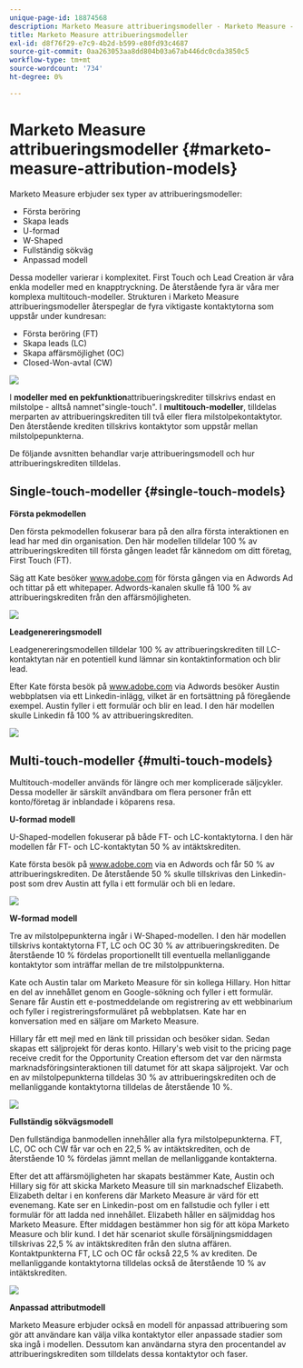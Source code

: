 ```yaml
---
unique-page-id: 18874568
description: Marketo Measure attribueringsmodeller - Marketo Measure - produktdokumentation
title: Marketo Measure attribueringsmodeller
exl-id: d8f76f29-e7c9-4b2d-b599-e80fd93c4687
source-git-commit: 0aa263053aa8dd804b03a67ab446dc0cda3850c5
workflow-type: tm+mt
source-wordcount: '734'
ht-degree: 0%

---
```


# Marketo Measure attribueringsmodeller {#marketo-measure-attribution-models}

Marketo Measure erbjuder sex typer av attribueringsmodeller:

* Första beröring
* Skapa leads
* U-formad
* W-Shaped
* Fullständig sökväg
* Anpassad modell

Dessa modeller varierar i komplexitet. First Touch och Lead Creation är våra enkla modeller med en knapptryckning. De återstående fyra är våra mer komplexa multitouch-modeller. Strukturen i Marketo Measure attribueringsmodeller återspeglar de fyra viktigaste kontaktytorna som uppstår under kundresan:

* Första beröring (FT)
* Skapa leads (LC)
* Skapa affärsmöjlighet (OC)
* Closed-Won-avtal (CW)

![](assets/1-1.png)

I **modeller med en pekfunktion**attribueringskrediter tillskrivs endast en milstolpe - alltså namnet&quot;single-touch&quot;.
I **multitouch-modeller**, tilldelas merparten av attribueringskrediten till två eller flera milstolpekontaktytor. Den återstående krediten tillskrivs kontaktytor som uppstår mellan milstolpepunkterna.

De följande avsnitten behandlar varje attribueringsmodell och hur attribueringskrediten tilldelas.

## Single-touch-modeller {#single-touch-models}

**Första pekmodellen**

Den första pekmodellen fokuserar bara på den allra första interaktionen en lead har med din organisation. Den här modellen tilldelar 100 % av attribueringskrediten till första gången leadet får kännedom om ditt företag, First Touch (FT).

Säg att Kate besöker www.adobe.com för första gången via en Adwords Ad och tittar på ett whitepaper. Adwords-kanalen skulle få 100 % av attribueringskrediten från den affärsmöjligheten.

![](assets/2.png)

**Leadgenereringsmodell**

Leadgenereringsmodellen tilldelar 100 % av attribueringskrediten till LC-kontaktytan när en potentiell kund lämnar sin kontaktinformation och blir lead.

Efter Kate första besök på www.adobe.com via Adwords besöker Austin webbplatsen via ett Linkedin-inlägg, vilket är en fortsättning på föregående exempel. Austin fyller i ett formulär och blir en lead. I den här modellen skulle Linkedin få 100 % av attribueringskrediten.

![](assets/3.png)

## Multi-touch-modeller {#multi-touch-models}

Multitouch-modeller används för längre och mer komplicerade säljcykler. Dessa modeller är särskilt användbara om flera personer från ett konto/företag är inblandade i köparens resa.

**U-formad modell**

U-Shaped-modellen fokuserar på både FT- och LC-kontaktytorna. I den här modellen får FT- och LC-kontaktytan 50 % av intäktskrediten.

Kate första besök på www.adobe.com via en Adwords och får 50 % av attribueringskrediten. De återstående 50 % skulle tillskrivas den Linkedin-post som drev Austin att fylla i ett formulär och bli en ledare.

![](assets/4.png)

**W-formad modell**

Tre av milstolpepunkterna ingår i W-Shaped-modellen. I den här modellen tillskrivs kontaktytorna FT, LC och OC 30 % av attribueringskrediten. De återstående 10 % fördelas proportionellt till eventuella mellanliggande kontaktytor som inträffar mellan de tre milstolppunkterna.

Kate och Austin talar om Marketo Measure för sin kollega Hillary. Hon hittar en del av innehållet genom en Google-sökning och fyller i ett formulär. Senare får Austin ett e-postmeddelande om registrering av ett webbinarium och fyller i registreringsformuläret på webbplatsen. Kate har en konversation med en säljare om Marketo Measure.

Hillary får ett mejl med en länk till prissidan och besöker sidan. Sedan skapas ett säljprojekt för deras konto. Hillary&#39;s web visit to the pricing page receive credit for the Opportunity Creation eftersom det var den närmsta marknadsföringsinteraktionen till datumet för att skapa säljprojekt. Var och en av milstolpepunkterna tilldelas 30 % av attribueringskrediten och de mellanliggande kontaktytorna tilldelas de återstående 10 %.

![](assets/5.png)

**Fullständig sökvägsmodell**

Den fullständiga banmodellen innehåller alla fyra milstolpepunkterna. FT, LC, OC och CW får var och en 22,5 % av intäktskrediten, och de återstående 10 % fördelas jämnt mellan de mellanliggande kontakterna.

Efter det att affärsmöjligheten har skapats bestämmer Kate, Austin och Hillary sig för att skicka Marketo Measure till sin marknadschef Elizabeth. Elizabeth deltar i en konferens där Marketo Measure är värd för ett evenemang. Kate ser en Linkedin-post om en fallstudie och fyller i ett formulär för att ladda ned innehållet. Elizabeth håller en säljmiddag hos Marketo Measure. Efter middagen bestämmer hon sig för att köpa Marketo Measure och blir kund. I det här scenariot skulle försäljningsmiddagen tillskrivas 22,5 % av intäktskrediten från den slutna affären. Kontaktpunkterna FT, LC och OC får också 22,5 % av krediten. De mellanliggande kontaktytorna tilldelas också de återstående 10 % av intäktskrediten.

![](assets/6.png)

**Anpassad attributmodell**

Marketo Measure erbjuder också en modell för anpassad attribuering som gör att användare kan välja vilka kontaktytor eller anpassade stadier som ska ingå i modellen. Dessutom kan användarna styra den procentandel av attribueringskrediten som tilldelats dessa kontaktytor och faser.

